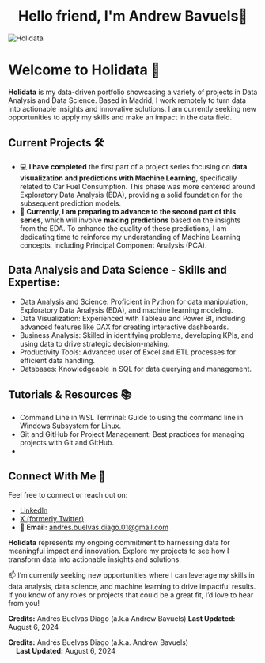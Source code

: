 <div align="center">
<h1 align="center">Hello friend, I'm Andrew Bavuels👋</h1>
</div>

![Holidata](https://github.com/user-attachments/assets/32fe8d55-a720-497c-8aba-3ee94c6482d8)

# Welcome to Holidata 🚀

**Holidata** is my data-driven portfolio showcasing a variety of projects in Data Analysis and Data Science. Based in Madrid, I work remotely to turn data into actionable insights and innovative solutions. I am currently seeking new opportunities to apply my skills and make an impact in the data field.

## Current Projects 🛠️

- 💻 **I have completed** the first part of a project series focusing on **data visualization and predictions with Machine Learning**, specifically related to Car Fuel Consumption. This phase was more centered around Exploratory Data Analysis (EDA), providing a solid foundation for the subsequent prediction models.
- 🔄 **Currently, I am preparing to advance to the second part of this series**, which will involve **making predictions** based on the insights from the EDA. To enhance the quality of these predictions, I am dedicating time to reinforce my understanding of Machine Learning concepts, including Principal Component Analysis (PCA).

## Data Analysis and Data Science - Skills and Expertise:

- Data Analysis and Science: Proficient in Python for data manipulation, Exploratory Data Analysis (EDA), and machine learning modeling.
- Data Visualization: Experienced with Tableau and Power BI, including advanced features like DAX for creating interactive dashboards.
- Business Analysis: Skilled in identifying problems, developing KPIs, and using data to drive strategic decision-making.
- Productivity Tools: Advanced user of Excel and ETL processes for efficient data handling.
- Databases: Knowledgeable in SQL for data querying and management.

## Tutorials & Resources 📚
- Command Line in WSL Terminal: Guide to using the command line in Windows Subsystem for Linux.
- Git and GitHub for Project Management: Best practices for managing projects with Git and GitHub.
- 
## Connect With Me 🤝
Feel free to connect or reach out on:

- [LinkedIn](https://www.linkedin.com/in/andres-buelvas-diago/)
- [X (formerly Twitter)](https://x.com/Andrew_Bavuels)
- 📧 **Email:** [andres.buelvas.diago.01@gmail.com](mailto:andres.buelvas.diago.01@gmail.com)

**Holidata** represents my ongoing commitment to harnessing data for meaningful impact and innovation. Explore my projects to see how I transform data into actionable insights and solutions.

📫 I’m currently seeking new opportunities where I can leverage my skills in data analysis, data science, and machine learning to drive impactful results. If you know of any roles or projects that could be a great fit, I’d love to hear from you!

**Credits:** Andres Buelvas Diago (a.k.a Andrew Bavuels)
**Last Updated:** August 6, 2024

**Credits:** Andrés Buelvas Diago (a.k.a. Andrew Bavuels)  
&nbsp;&nbsp;&nbsp;&nbsp;**Last Updated:** August 6, 2024
<!--
**AndrewBavuels/AndrewBavuels** is a ✨ _special_ ✨ repository because its `README.md` (this file) appears on your GitHub profile.

Here are some ideas to get you started:

- 🔭 I’m currently working on ...
- 🌱 I’m currently learning ...
- 👯 I’m looking to collaborate on ...
- 🤔 I’m looking for help with ...
- 💬 Ask me about ...
- 📫 How to reach me: ...
- 😄 Pronouns: ...
- ⚡ Fun fact: ...
-->
